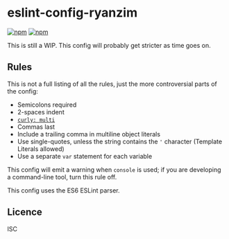 # eslint-config-ryanzim

[![npm](https://img.shields.io/npm/v/eslint-config-ryanzim.svg)](https://www.npmjs.com/package/eslint-config-ryanzim)
[![npm](https://img.shields.io/npm/l/eslint-config-ryanzim.svg)](LICENSE)

This is still a WIP. This config will probably get stricter as time goes on.

## Rules

This is not a full listing of all the rules, just the more controversial parts of the config:

- Semicolons required
- 2-spaces indent
- [`curly: multi`](http://eslint.org/docs/rules/curly#multi)
- Commas last
- Include a trailing comma in multiline object literals
- Use single-quotes, unless the string contains the `'` character (Template Literals allowed)
- Use a separate `var` statement for each variable

This config will emit a warning when `console` is used; if you are developing a command-line tool, turn this rule off.

This config uses the ES6 ESLint parser.

## Licence

ISC
